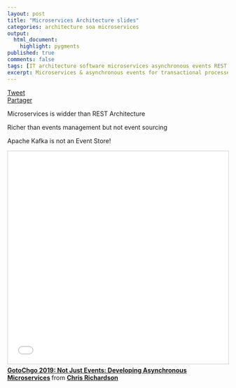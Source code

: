 ```yaml
---
layout: post
title: "Microservices Architecture slides"
categories: architecture soa microservices
output:
  html_document:
    highlight: pygments
published: true
comments: false
tags: [IT architecture software microservices asynchronous events REST gRPC API]
excerpt: Microservices & asynchronous events for transactional processes
---
```

<div class="social-media-list">
<a href="https://twitter.com/share?ref_src=twsrc%5Etfw" class="twitter-share-button" data-show-count="false">Tweet</a>
<script type="IN/Share" data-url="{{ site.url }}{{ page.url }}"></script>
<div class="fb-share-button" data-href="{{ site.url }}{{ page.url }}" data-layout="button" data-size="small"><a target="_blank" href="https://www.facebook.com/sharer/sharer.php?u={{ site.url }}{{ page.url }}" class="fb-xfbml-parse-ignore">Partager</a></div>
</div>

Microservices is widder than REST Architecture

Richer than events management but not event sourcing

Apache Kafka is not an Event Store!

<iframe src="//www.slideshare.net/slideshow/embed_code/key/jjk9gNeyjjLt4B" width="595" height="485" frameborder="0" marginwidth="0" marginheight="0" scrolling="no" style="border:1px solid #CCC; border-width:1px; margin-bottom:5px; max-width: 100%;" allowfullscreen> </iframe> <div style="margin-bottom:5px"> <strong> <a href="//www.slideshare.net/chris.e.richardson/not-just-events-developing-asynchronous-microservices" title="GotoChgo 2019: Not Just Events: Developing Asynchronous Microservices" target="_blank">GotoChgo 2019: Not Just Events: Developing Asynchronous Microservices</a> </strong> from <strong><a href="https://www.slideshare.net/chris.e.richardson" target="_blank">Chris Richardson</a></strong> </div>
